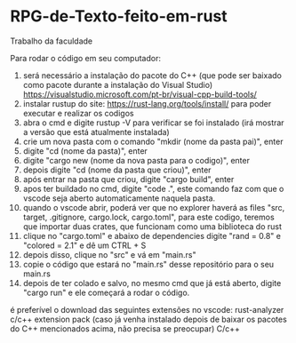 # RPG-de-Texto-feito-em-rust
Trabalho da faculdade

Para rodar o código em seu computador:
1. será necessário a instalação do pacote do C++ (que pode ser baixado como pacote durante a instalação do Visual Studio) https://visualstudio.microsoft.com/pt-br/visual-cpp-build-tools/
2. instalar rustup do site: https://rust-lang.org/tools/install/  para poder executar e realizar os codigos
3. abra o cmd e digite rustup -V para verificar se foi instalado (irá mostrar a versão que está atualmente instalada)
4. crie um nova pasta com o comando "mkdir (nome da pasta pai)", enter
5. digite "cd (nome da pasta)", enter
6. digite "cargo new (nome da nova pasta para o codigo)", enter
7. depois digite "cd (nome da pasta que criou)", enter
8. após entrar na pasta que criou, digite "cargo build", enter
9. apos ter buildado no cmd, digite "code .", este comando faz com que o vscode seja aberto automaticamente naquela pasta.
10. quando o vscode abrir, poderá ver que no explorer haverá as files "src, target, .gitignore, cargo.lock, cargo.toml", para este codigo, teremos que importar duas crates, que funcionam como uma biblioteca do rust
11. clique no "cargo.toml" e abaixo de dependencies digite "rand = 0.8" e "colored = 2.1" e dê um CTRL + S
12. depois disso, clique no "src" e vá em "main.rs"
13. copie o código que estará no "main.rs" desse repositório para o seu main.rs
14. depois de ter colado e salvo, no mesmo cmd que já está aberto, digite "cargo run" e ele começará a rodar o código.


é preferível o download das seguintes extensões no vscode:
rust-analyzer
c/c++ extension pack (caso já venha instalado depois de baixar os pacotes do C++ mencionados acima, não precisa se preocupar)
C/c++

